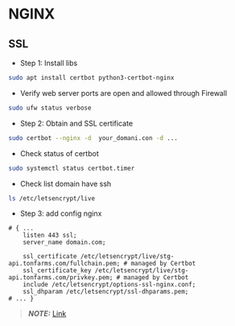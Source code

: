 # NGINX

## SSL
- Step 1: Install libs
```bash
sudo apt install certbot python3-certbot-nginx
```

- Verify web server ports are open and allowed through Firewall
```bash
sudo ufw status verbose
```

- Step 2: Obtain and SSL certificate
```bash
sudo certbot --nginx -d  your_domani.con -d ...
```

- Check status of certbot
```bash
sudo systemctl status certbot.timer
```

- Check list domain have ssh
```bash
ls /etc/letsencrypt/live
```

- Step 3: add config nginx
```nginx
# { ...
    listen 443 ssl;
    server_name domain.com;

    ssl_certificate /etc/letsencrypt/live/stg-api.tonfarms.com/fullchain.pem; # managed by Certbot
    ssl_certificate_key /etc/letsencrypt/live/stg-api.tonfarms.com/privkey.pem; # managed by Certbot
    include /etc/letsencrypt/options-ssl-nginx.conf;
    ssl_dhparam /etc/letsencrypt/ssl-dhparams.pem;
# ... }
```


> **_NOTE:_**  <a href="https://www.youtube.com/watch?v=t35Mmyxmgto&lc=UgxlO2h5x4qYmyW1QW14AaABAg.AAUidaxuxA9AAUskHVlCun">Link</a>

